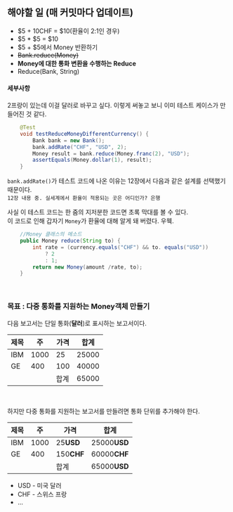 ## 해야할 일 (매 커밋마다 업데이트)
* $5 + 10CHF = $10(환율이 2:1인 경우)
* $5 * $5 = $10
* $5 + $5에서 Money 반환하기
* ~~Bank.reduce(Money)~~
* **Money에 대한 통화 변환을 수행하는 Reduce**
* Reduce(Bank, String)

#### 세부사항
2프랑이 있는데 이걸 달러로 바꾸고 싶다.
이렇게 써놓고 보니 이미 테스트 케이스가 만들어진 것 같다.
```java
    @Test
    void testReduceMoneyDifferentCurrency() {
        Bank bank = new Bank();
        bank.addRate("CHF", "USD", 2);
        Money result = bank.reduce(Money.franc(2), "USD");
        assertEquals(Money.dollar(1), result);
    }
```
`bank.addRate()`가 테스트 코드에 나온 이유는 12장에서 다음과 같은 설계를 선택했기 때문이다. <br>
`12장 내용 중. 실세계에서 환율이 적용되는 곳은 어디인가? 은행`

사실 이 테스트 코드는 한 줌의 지저분한 코드면 초록 막대를 볼 수 있다. <br>
이 코드로 인해 갑자기 `Money`가 환율에 대해 알게 돼 버렸다. 우웩.
```java
    //Money 클래스의 메소드
    public Money reduce(String to) {
        int rate = (currency.equals("CHF") && to. equals("USD")) 
            ? 2
            : 1;
        return new Money(amount /rate, to);
    }
```


<br>

### 목표 : 다중 통화를 지원하는 Money객체 만들기
다음 보고서는 단일 통화(**달러**)로 표시하는 보고서이다.

| 제목   | 주   | 가격  | 합계    |
|------|-----|-----|-------|
| IBM  | 1000 | 25  | 25000 |
| GE   | 400 | 100 | 40000 |
|  |     | 합계  | 65000 |

<br>

하지만 다중 통화를 지원하는 보고서를 만들려면 통화 단위를 추가해야 한다.

| 제목   | 주   | 가격         | 합계           |
|------|-----|------------|--------------|
| IBM  | 1000 | 25**USD**  | 25000**USD** |
| GE   | 400 | 150**CHF** | 60000**CHF** |
|  |     | 합계         | 65000**USD** |

* USD - 미국 달러
* CHF - 스위스 프랑
* ...